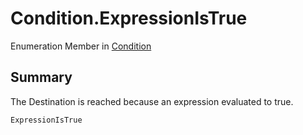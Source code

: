 # Condition.ExpressionIsTrue

Enumeration Member in [Condition](/api/csharp/yarn.compiler.basicblock.condition.md)

## Summary


The Destination is reached because an expression evaluated to
true.


```csharp
ExpressionIsTrue
```

